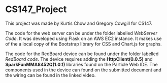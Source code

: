 # CS147_Project

This project was made by Kurtis Chow and Gregory Cowgill for CS147.

The code for the web server can be under the folder labelled *WebServer Code*. It was developed using Flask on an AWS EC2 instance. It makes use of the a local copy of the Bootstrap library for CSS and Chart.js for graphs.

The code for the RedBoard device can be found under the folder labelled *RedBoard code*. The device requires adding the **HttpClient(0.0.5)** and **SparkFunMMA8452Q(1.0.1)** libraries found on the Particle Web IDE. The components used in the device can found on the submitted document and the wiring can be found in the linked video.
